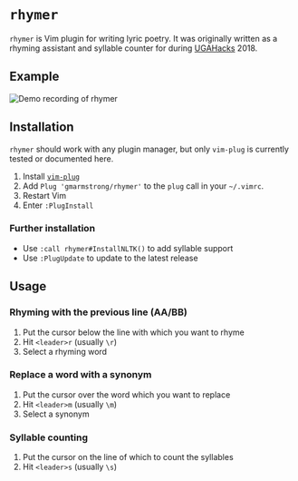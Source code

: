 # `rhymer`

`rhymer` is Vim plugin for writing lyric poetry. It was originally
written as a rhyming assistant and syllable counter for during
[UGAHacks](http://ugahacks.com/) 2018.

## Example

![Demo recording of rhymer](https://i.imgur.com/eAKCKSR.gif)

## Installation

`rhymer` should work with any plugin manager, but only `vim-plug` is currently
tested or documented here.

1. Install [`vim-plug`](https://github.com/junegunn/vim-plug)
2. Add `Plug 'gmarmstrong/rhymer'` to the `plug` call in your `~/.vimrc`.
3. Restart Vim
4. Enter `:PlugInstall`

### Further installation

* Use `:call rhymer#InstallNLTK()` to add syllable support
* Use `:PlugUpdate` to update to the latest release

## Usage

### Rhyming with the previous line (AA/BB)

1. Put the cursor below the line with which you want to rhyme
2. Hit `<leader>r` (usually `\r`)
3. Select a rhyming word

### Replace a word with a synonym

1. Put the cursor over the word which you want to replace
2. Hit `<leader>m` (usually `\m`)
3. Select a synonym

### Syllable counting

1. Put the cursor on the line of which to count the syllables
2. Hit `<leader>s` (usually `\s`)

